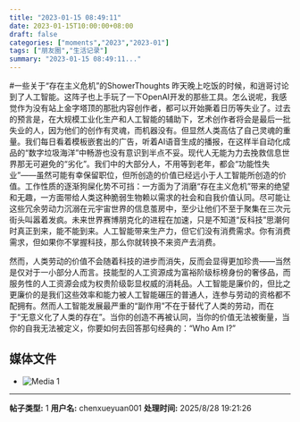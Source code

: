 ```yaml
---
title: "2023-01-15 08:49:11"
date: 2023-01-15T10:00:00+08:00
draft: false
categories: ["moments","2023","2023-01"]
tags: ["朋友圈","生活记录"]
summary: "2023-01-15 08:49:11..."
---
```


#一些关于“存在主义危机”的ShowerThoughts
​
​昨天晚上吃饭的时候，和逍哥讨论到了人工智能。这阵子也上手玩了一下OpenAI开发的那些工具。怎么说呢，我感觉作为没有站上金字塔顶的那批内容创作者，都可以开始撕着日历等失业了。
​
​过去的预言是，在大规模工业化生产和人工智能的辅助下，艺术创作者将会是最后一批失业的人，因为他们的创作有灵魂，而机器没有。但显然人类高估了自己灵魂的重量。我们每日看着模板嵌套出的广告，听着AI语音生成的播报，在这样半自动化成品的“数字垃圾海洋”中畅游也没有意识到半点不妥。现代人无能为力去挽救信息世界那无可避免的“劣化”。
​
​我们中的大部分人，不用等到老年，都会“功能性失业”——虽然可能有幸保留职位，但所创造的价值已经远小于人工智能所创造的价值。工作性质的逐渐狗屎化势不可挡：一方面为了消磨“存在主义危机”带来的绝望和无趣，一方面带给人类这种脆弱生物赖以需求的社会和自我价值认同。尽可能让这些冗余劳动力沉溺在元宇宙世界的信息茧房中，至少让他们不至于聚集在三次元街头叫嚣着发疯。
​
未来世界​赛博朋克化的进程在加速，只是不知道“反科技”思潮何时真正到来，能不能到来。人工智能带来生产力，但它们没有消费需求。你有消费需求，但如果你不掌握科技，那么你就转换不来资产去消费。

​然而，人类劳动的价值不会随着科技的进步而消失，反而会显得更加珍贵——当然是仅对于一小部分人而言。技能型的人工资源成为富裕阶级标榜身份的奢侈品，而服务性的人工资源会成为权贵阶级彰显权威的消耗品。人工智能是廉价的，但比之更廉价的是我们这些效率和能力被人工智能碾压的普通人，连参与劳动的资格都不配拥有。
​
然而人工智能发展最严重的“副作用”不在于替代了人类的劳动，而在于“无意义化了人类的存在”。当你的创造不再被认同，当你的价值无法被衡量，当你的自我无法被定义，你要如何去回答那句经典的：“Who Am I?”

## 媒体文件

- ![Media 1](/Moments/photos/2023-01-15/202301150849110.jpg)

---

**帖子类型:** 1
**用户名:** chenxueyuan001
**处理时间:** 2025/8/28 19:21:26